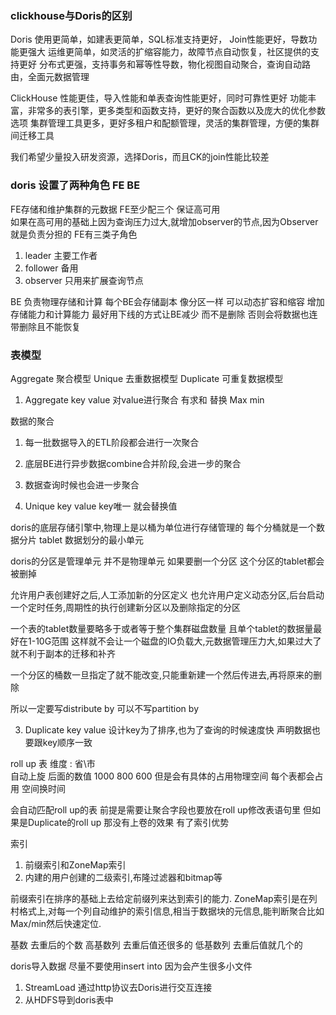 
### clickhouse与Doris的区别
Doris
使用更简单，如建表更简单，SQL标准支持更好， Join性能更好，导数功能更强大
运维更简单，如灵活的扩缩容能力，故障节点自动恢复，社区提供的支持更好
分布式更强，支持事务和幂等性导数，物化视图自动聚合，查询自动路由，全面元数据管理

ClickHouse
性能更佳，导入性能和单表查询性能更好，同时可靠性更好
功能丰富，非常多的表引擎，更多类型和函数支持，更好的聚合函数以及庞大的优化参数选项
集群管理工具更多，更好多租户和配额管理，灵活的集群管理，方便的集群间迁移工具

我们希望少量投入研发资源，选择Doris，而且CK的join性能比较差

### doris 设置了两种角色 FE  BE
FE存储和维护集群的元数据
FE至少配三个 保证高可用  
如果在高可用的基础上因为查询压力过大,就增加observer的节点,因为Observer就是负责分担的 
FE有三类子角色
1. leader  主要工作者
2. follower 备用
3. observer  只用来扩展查询节点

BE 负责物理存储和计算
每个BE会存储副本 像分区一样 可以动态扩容和缩容 增加存储能力和计算能力
最好用下线的方式让BE减少 而不是删除 否则会将数据也连带删除且不能恢复

### 表模型 
Aggregate    聚合模型
Unique       去重数据模型
Duplicate    可重复数据模型

1. Aggregate 
key value 
对value进行聚合 有求和 替换 Max min 

数据的聚合
1. 每一批数据导入的ETL阶段都会进行一次聚合  
2. 底层BE进行异步数据combine合并阶段,会进一步的聚合
3. 数据查询时候也会进一步聚合  

2. Unique 
key value  key唯一 就会替换值




doris的底层存储引擎中,物理上是以桶为单位进行存储管理的
每个分桶就是一个数据分片 
tablet 数据划分的最小单元 

doris的分区是管理单元 并不是物理单元 如果要删一个分区 这个分区的tablet都会被删掉

允许用户表创建好之后,人工添加新的分区定义
也允许用户定义动态分区,后台启动一个定时任务,周期性的执行创建新分区以及删除指定的分区

一个表的tablet数量要略多于或者等于整个集群磁盘数量
且单个tablet的数据量最好在1-10G范围
这样就不会让一个磁盘的IO负载大,元数据管理压力大,如果过大了就不利于副本的迁移和补齐    



一个分区的桶数一旦指定了就不能改变,只能重新建一个然后传进去,再将原来的删除

所以一定要写distribute by   可以不写partition by 



3. Duplicate 
key value 设计key为了排序,也为了查询的时候速度快 
声明数据也要跟key顺序一致

roll up 表
维度 : 省\市  
自动上旋 后面的数值 1000 800 600 
但是会有具体的占用物理空间  每个表都会占用
空间换时间

会自动匹配roll up的表  前提是需要让聚合字段也要放在roll up修改表语句里
但如果是Duplicate的roll up 那没有上卷的效果 有了索引优势


索引 
1. 前缀索引和ZoneMap索引 
2. 内建的用户创建的二级索引,布隆过滤器和bitmap等

前缀索引在排序的基础上去给定前缀列来达到索引的能力.
ZoneMap索引是在列村格式上,对每一个列自动维护的索引信息,相当于数据块的元信息,能判断聚合比如Max/min然后快速定位.

基数 去重后的个数 
高基数列 去重后值还很多的
低基数列 去重后值就几个的

doris导入数据  尽量不要使用insert into 因为会产生很多小文件
1. StreamLoad 通过http协议去Doris进行交互连接
2. 从HDFS导到doris表中



